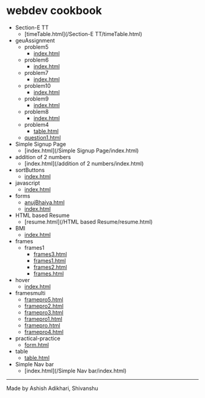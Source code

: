 # webdev cookbook

- Section-E TT
    - [timeTable.html](/Section-E TT/timeTable.html)
- geuAssignment
    - problem5
        - [index.html](/geuAssignment/problem5/index.html)
    - problem6
        - [index.html](/geuAssignment/problem6/index.html)
    - problem7
        - [index.html](/geuAssignment/problem7/index.html)
    - problem10
        - [index.html](/geuAssignment/problem10/index.html)
    - problem9
        - [index.html](/geuAssignment/problem9/index.html)
    - problem8
        - [index.html](/geuAssignment/problem8/index.html)
    - problem4
        - [table.html](/geuAssignment/problem4/table.html)
    - [question1.html](/geuAssignment/question1.html)
- Simple Signup Page
    - [index.html](/Simple Signup Page/index.html)
- addition of 2 numbers
    - [index.html](/addition of 2 numbers/index.html)
- sortButtons
    - [index.html](/sortButtons/index.html)
- javascript
    - [index.html](/javascript/index.html)
- forms
    - [anujBhaiya.html](/forms/anujBhaiya.html)
    - [index.html](/forms/index.html)
- HTML based Resume
    - [resume.html](/HTML based Resume/resume.html)
- BMI
    - [index.html](/BMI/index.html)
- frames
    - frames1
        - [frames3.html](/frames/frames1/frames3.html)
        - [frames1.html](/frames/frames1/frames1.html)
        - [frames2.html](/frames/frames1/frames2.html)
        - [frames.html](/frames/frames1/frames.html)
- hover
    - [index.html](/hover/index.html)
- framesmulti
    - [framepro5.html](/framesmulti/framepro5.html)
    - [framepro2.html](/framesmulti/framepro2.html)
    - [framepro3.html](/framesmulti/framepro3.html)
    - [framepro1.html](/framesmulti/framepro1.html)
    - [framepro.html](/framesmulti/framepro.html)
    - [framepro4.html](/framesmulti/framepro4.html)
- practical-practice
    - [form.html](/practical-practice/form.html)
- table
    - [table.html](/table/table.html)
- Simple Nav bar
    - [index.html](/Simple Nav bar/index.html)
---

Made by Ashish Adikhari, Shivanshu
